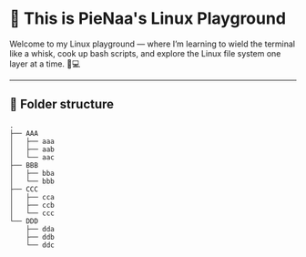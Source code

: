 # 🐧 This is PieNaa's Linux Playground

Welcome to my Linux playground — where I’m learning to wield the terminal like a whisk, cook up bash scripts, and explore the Linux file system one layer at a time. 🧁💻

---

## 📁 Folder structure

```
.
├── AAA
│   ├── aaa
│   ├── aab
│   └── aac
├── BBB
│   ├── bba
│   └── bbb
├── CCC
│   ├── cca
│   ├── ccb
│   └── ccc
└── DDD
    ├── dda
    ├── ddb
    └── ddc
```
